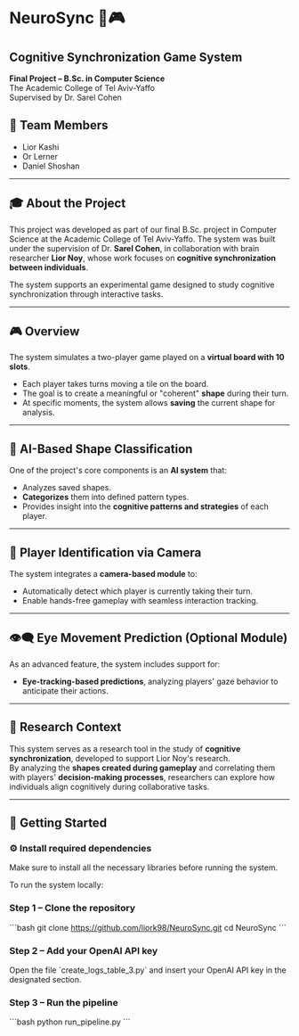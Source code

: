 # NeuroSync 🧠🎮
## Cognitive Synchronization Game System   
**Final Project – B.Sc. in Computer Science**  
The Academic College of Tel Aviv-Yaffo  
Supervised by Dr. Sarel Cohen  

## 👥 Team Members
- Lior Kashi  
- Or Lerner  
- Daniel Shoshan  

---

## 🎓 About the Project

This project was developed as part of our final B.Sc. project in Computer Science at the Academic College of Tel Aviv-Yaffo. The system was built under the supervision of Dr. **Sarel Cohen**, in collaboration with brain researcher **Lior Noy**, whose work focuses on **cognitive synchronization between individuals**.

The system supports an experimental game designed to study cognitive synchronization through interactive tasks.

---

## 🎮 Overview

The system simulates a two-player game played on a **virtual board with 10 slots**.

- Each player takes turns moving a tile on the board.
- The goal is to create a meaningful or "coherent" **shape** during their turn.
- At specific moments, the system allows **saving** the current shape for analysis.

---

## 🤖 AI-Based Shape Classification

One of the project's core components is an **AI system** that:

- Analyzes saved shapes.
- **Categorizes** them into defined pattern types.
- Provides insight into the **cognitive patterns and strategies** of each player.

---

## 🎥 Player Identification via Camera

The system integrates a **camera-based module** to:

- Automatically detect which player is currently taking their turn.
- Enable hands-free gameplay with seamless interaction tracking.

---

## 👁️‍🗨️ Eye Movement Prediction (Optional Module)

As an advanced feature, the system includes support for:

- **Eye-tracking-based predictions**, analyzing players' gaze behavior to anticipate their actions.

---

## 🧪 Research Context

This system serves as a research tool in the study of **cognitive synchronization**, developed to support Lior Noy's research.  
By analyzing the **shapes created during gameplay** and correlating them with players' **decision-making processes**, researchers can explore how individuals align cognitively during collaborative tasks.

---

## 🚀 Getting Started
### ⚙️ Install required dependencies
Make sure to install all the necessary libraries before running the system.

To run the system locally:  

### Step 1 – Clone the repository
\`\`\`bash
git clone https://github.com/liork98/NeuroSync.git
cd NeuroSync
\`\`\`

### Step 2 – Add your OpenAI API key  
Open the file \`create_logs_table_3.py\` and insert your OpenAI API key in the designated section.  

### Step 3 – Run the pipeline  
\`\`\`bash
python run_pipeline.py
\`\`\`
